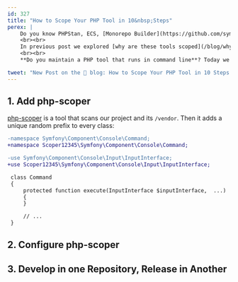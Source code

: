 ```yaml
---
id: 327
title: "How to Scope Your PHP Tool in 10&nbsp;Steps"
perex: |
    Do you know PHPStan, ECS, [Monorepo Builder](https://github.com/symplify/monorepo-builder), PHPUnit, [Config Transformer](https://github.com/symplify/config-transformer) or Rector?
    <br><br>
    In previous post we explored [why are these tools scoped](/blog/why-do-we-scope-php-tools), where does scoping makes sense and where not so much.
    <br><br>
    **Do you maintain a PHP tool that runs in command line**? Today we'll look on 10 steps how you can scope it too.

tweet: "New Post on the 🐘 blog: How to Scope Your PHP Tool in 10 Steps for Dummies"
---
```


## 1. Add php-scoper

[php-scoper](https://github.com/humbug/php-scoper) is a tool that scans our project and its `/vendor`. Then it adds a unique random prefix to every class:

```diff
-namespace Symfony\Component\Console\Command;
+namespace Scoper12345\Symfony\Component\Console\Command;

-use Symfony\Component\Console\Input\InputInterface;
+use Scoper12345\Symfony\Component\Console\Input\InputInterface;

 class Command
 {
     protected function execute(InputInterface $inputInterface,  ...)
     {
     }

     // ...
 }
```


## 2. Configure php-scoper

## 3. Develop in one Repository, Release in Another


